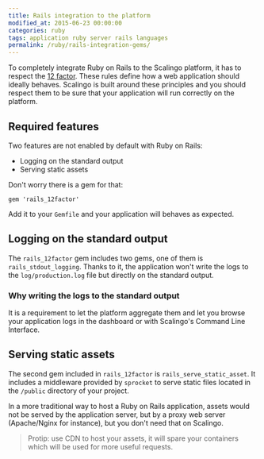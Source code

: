 ```yaml
---
title: Rails integration to the platform
modified_at: 2015-06-23 00:00:00
categories: ruby
tags: application ruby server rails languages
permalink: /ruby/rails-integration-gems/
---
```


To completely integrate Ruby on Rails to the Scalingo platform, it has to respect the
[12 factor](http://12factor.net). These rules define how a web application should ideally
behaves. Scalingo is built around these principles and you should respect them to be sure
that your application will run correctly on the platform.

## Required features

Two features are not enabled by default with Ruby on Rails:

* Logging on the standard output
* Serving static assets

Don't worry there is a gem for that:

```text
gem 'rails_12factor'
```

Add it to your `Gemfile` and your application will behaves as expected.

## Logging on the standard output

The `rails_12factor` gem includes two gems, one of them is `rails_stdout_logging`. Thanks to it,
the application won't write the logs to the `log/production.log` file but directly on the standard
output.

### Why writing the logs to the standard output

It is a requirement to let the platform aggregate them and let you browse your application logs in
the dashboard or with Scalingo's Command Line Interface.

## Serving static assets

The second gem included in `rails_12factor` is `rails_serve_static_asset`. It includes a middleware provided
by `sprocket` to serve static files located in the `/public` directory of your project.

In a more traditional way to host a Ruby on Rails application, assets would not be served by the application
server, but by a proxy web server (Apache/Nginx for instance), but you don't need that on Scalingo.

> Protip: use CDN to host your assets, it will spare your containers which will be used for more useful requests.


